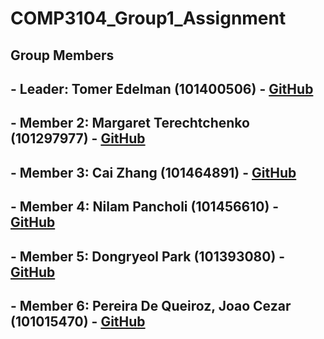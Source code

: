 # COMP3104_Group1_Assignment

## Group Members
## - **Leader:** Tomer Edelman (101400506) - [GitHub](https://github.com/TE109)
## - **Member 2:** Margaret Terechtchenko (101297977) - [GitHub](https://github.com/margaretTere)
## - **Member 3:** Cai Zhang (101464891) - [GitHub](https://github.com/caizhang-0416)
## - **Member 4:** Nilam Pancholi (101456610) - [GitHub](https://github.com/nilampancholi61)
## - **Member 5:** Dongryeol Park (101393080) - [GitHub](https://githup.com/DongryeolPark)
## - **Member 6:** Pereira De Queiroz, Joao Cezar (101015470) - [GitHub](https://github.com/cezarqueiroz)



